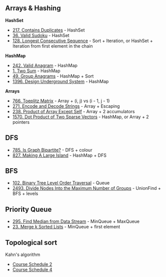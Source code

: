 ## Arrays & Hashing

**HashSet**

- [217. Contains Duplicates](/2025.01/2025.01.29/217-contains-duplicates.js) - HashSet
- [36. Valid Sudoku](/2025.02/2025.02.03/36-valid-sudoku.js) - HashSet
- [128. Longest Consecutive Sequence](/2025.02/2025.02.05/128-longest-consecutive-sequence.js) - Sort + Iteration, or HashSet + Iteration from first element in the chain

**HashMap**

- [242. Valid Anagram](/2025.01/2025.01.29/242-valid-anagram.js) - HashMap
- [1. Two Sum](/2025.01/2025.01.29/1-two-sum.js) - HashMap
- [49. Group Anagrams](/2025.01/2025.01.29/49-group-anagrams.js) - HashMap + Sort
- [1396. Design Underground System](/2025.02/2025.02.02/1396-design-underground-system.js) - HashMap

**Arrays**

- [766. Toeplitz Matrix](/2023.11/2023.11.23/766-toeplitz-matrix.js) - Array + (i, j) vs (i - 1, j - 1)
- [271. Encode and Decode Strings](/2025.02/2025.02.03/271-encode-and-decode-strings.js) - Array + Escaping
- [238. Product of Array Except Self](/2025.02/2025.02.03/238-product-of-array-except-self.js) - Array + 2 accumulators
- [1570. Dot Product of Two Sparse Vectors](/2023.11/2023.11.19/1570-dot-product-of-two-sparse-vectors.js) - HashMap, or Array + 2 pointers

## DFS

- [785. Is Graph Bipartite?](/2025.01/2025.01.30/785-is-graph-bipartite.js) - DFS + colour
- [827. Making A Large Island](/2023.12/2023.12.24/827-making-a-large-island.js) - HashMap + DFS

## BFS

- [102. Binary Tree Level Order Traversal](/2023.11/2023.11.12/102-binary-tree-level-order-traversal.js) - Queue
- [2493. Divide Nodes Into the Maximum Number of Groups](/2025.01/2025.01.30/2493-divide-nodes-into-the-maximum-number-of-groups.js) - UnionFind + BFS + levels

## Priority Queue

- [295. Find Median from Data Stream](/2025.02/2025.02.05/295-find-median-from-data-stream.js) - MinQueue + MaxQueue
- [23. Merge k Sorted Lists](/2023.11/2023.11.11/23-merge-k-sorted-lists.js) - MinQueue + first element

## Topological sort

Kahn's algorithm

- [Course Schedule 2](/2023.11/2023.11.13/210-course-schedule-ii.js)
- [Course Schedule 4](/2025.01/2025.01.29/1462-course-schedule-iv.js)
